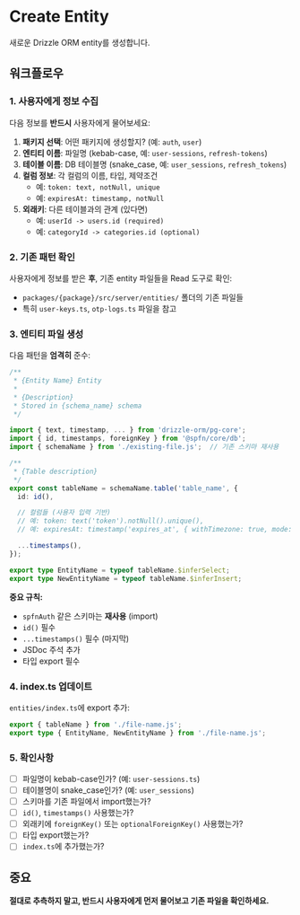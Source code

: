 # Create Entity

새로운 Drizzle ORM entity를 생성합니다.

## 워크플로우

### 1. 사용자에게 정보 수집

다음 정보를 **반드시** 사용자에게 물어보세요:

1. **패키지 선택**: 어떤 패키지에 생성할지? (예: `auth`, `user`)
2. **엔티티 이름**: 파일명 (kebab-case, 예: `user-sessions`, `refresh-tokens`)
3. **테이블 이름**: DB 테이블명 (snake_case, 예: `user_sessions`, `refresh_tokens`)
4. **컬럼 정보**: 각 컬럼의 이름, 타입, 제약조건
   - 예: `token: text, notNull, unique`
   - 예: `expiresAt: timestamp, notNull`
5. **외래키**: 다른 테이블과의 관계 (있다면)
   - 예: `userId -> users.id (required)`
   - 예: `categoryId -> categories.id (optional)`

### 2. 기존 패턴 확인

사용자에게 정보를 받은 **후**, 기존 entity 파일들을 Read 도구로 확인:
- `packages/{package}/src/server/entities/` 폴더의 기존 파일들
- 특히 `user-keys.ts`, `otp-logs.ts` 파일을 참고

### 3. 엔티티 파일 생성

다음 패턴을 **엄격히** 준수:

```typescript
/**
 * {Entity Name} Entity
 *
 * {Description}
 * Stored in {schema_name} schema
 */

import { text, timestamp, ... } from 'drizzle-orm/pg-core';
import { id, timestamps, foreignKey } from '@spfn/core/db';
import { schemaName } from './existing-file.js';  // 기존 스키마 재사용

/**
 * {Table description}
 */
export const tableName = schemaName.table('table_name', {
  id: id(),

  // 컬럼들 (사용자 입력 기반)
  // 예: token: text('token').notNull().unique(),
  // 예: expiresAt: timestamp('expires_at', { withTimezone: true, mode: 'date' }).notNull(),

  ...timestamps(),
});

export type EntityName = typeof tableName.$inferSelect;
export type NewEntityName = typeof tableName.$inferInsert;
```

**중요 규칙:**
- `spfnAuth` 같은 스키마는 **재사용** (import)
- `id()` 필수
- `...timestamps()` 필수 (마지막)
- JSDoc 주석 추가
- 타입 export 필수

### 4. index.ts 업데이트

`entities/index.ts`에 export 추가:

```typescript
export { tableName } from './file-name.js';
export type { EntityName, NewEntityName } from './file-name.js';
```

### 5. 확인사항

- [ ] 파일명이 kebab-case인가? (예: `user-sessions.ts`)
- [ ] 테이블명이 snake_case인가? (예: `user_sessions`)
- [ ] 스키마를 기존 파일에서 import했는가?
- [ ] `id()`, `timestamps()` 사용했는가?
- [ ] 외래키에 `foreignKey()` 또는 `optionalForeignKey()` 사용했는가?
- [ ] 타입 export했는가?
- [ ] `index.ts`에 추가했는가?

## 중요

**절대로 추측하지 말고, 반드시 사용자에게 먼저 물어보고 기존 파일을 확인하세요.**